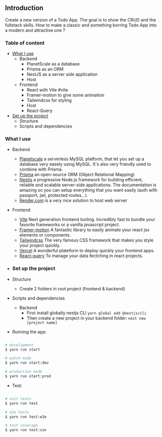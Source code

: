## Introduction

Create a new version of a Todo App. The goal is to show the CRUD and the fullstack skills.
How to make a classic and something borring Todo App into a modern and attractive one ?

### Table of content

- [What I use](#what-i-use)
  - Backend
    - PlanetScale as a database
    - Prisma as an ORM
    - NestJS as a server side application
    - Host
  - Frontend
    - React with Vite #vite
    - Framer-motion to give some animation
    - Tailwindcss for styling
    - Host
    - React-Query
- [Set up the project](#set-up-the-project)
  - Structure
  - Scripts and dependencies

### What I use

- Backend
  - [Planetscale](https://www.planetscale.com) a serverless MySQL platform, that let you set up a database very easely using MySQL. It's also very friendly used to combine with Prisma.
  - [Prisma](https://www.prisma.io) an open-source ORM (Object Relational Mapping)
  - [Nestjs](https://www.nestjs.com) a progressive Node.js framework for building efficient, reliable and scalable server-side applications. The documentation is amazing so you can setup everything that you want easily (auth with passport, jwt, protected routes...).
  - [Render.com](https://www.render.com) is a very nice solution to host web server
- Frontend

  - [Vite](https://www.vitejs.dev) Next generation frontend tooling. Incredibly fast to bundle your favorite frameworks or a vanilla javascript project.
  - [Framer-motion](htpps://www.framer.com/motion) A fantastic library to easily animate your react jsx elements or components.
  - [Tailwindcss](https://www.tailwindcss.com) The very famous CSS framework that makes you style your project quickly.
  - [Vercel](https://www.vercel.com) A wonderful plateform to deploy quickly your frontend apps.
  - [React-query](https://react-query-v3.tanstack.com/) To manage your data fectching in react projects.

- ### Set up the project
- Structure
  - Create 2 folders in root project (frontend & backend)
- Scripts and dependencies
  - Backend
    - First install globally nestjs CLI `yarn global add @nestjs/cli`
    - Then create a new project in your backend folder: `nest new [project name]`
- Running the app:

```bash

# development
$ yarn run start

# watch mode
$ yarn run start:dev

# production mode
$ yarn run start:prod

```

- Test:

```bash

# unit tests
$ yarn run test

# e2e tests
$ yarn run test:e2e

# test coverage
$ yarn run test:cov
```
